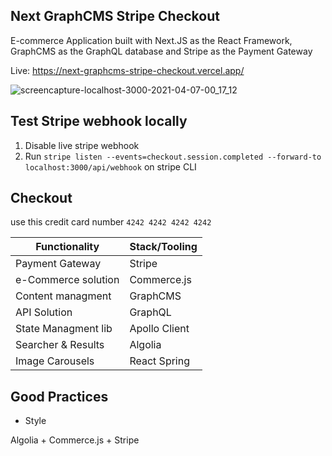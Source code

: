 ## Next GraphCMS Stripe Checkout

E-commerce Application built with Next.JS as the React Framework, GraphCMS as the GraphQL database and Stripe as the Payment Gateway

Live: https://next-graphcms-stripe-checkout.vercel.app/

![screencapture-localhost-3000-2021-04-07-00_17_12](https://user-images.githubusercontent.com/17390090/113805419-e15e1680-9736-11eb-8758-8a19fe0815fb.png)

## Test Stripe webhook locally

1. Disable live stripe webhook
2. Run `stripe listen --events=checkout.session.completed --forward-to localhost:3000/api/webhook` on stripe CLI

## Checkout

use this credit card number `4242 4242 4242 4242`

| Functionality       | Stack/Tooling |
| ------------------- | ------------- |
| Payment Gateway     | Stripe        |
| e-Commerce solution | Commerce.js   |
| Content managment   | GraphCMS      |
| API Solution        | GraphQL       |
| State Managment lib | Apollo Client |
| Searcher & Results  | Algolia       |
| Image Carousels     | React Spring  |

## Good Practices

- Style

Algolia + Commerce.js + Stripe
